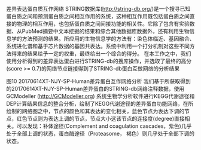  差异表达蛋白质互作网络
STRING数据库(http://string-db.org/)是一个搜寻已知蛋白质之间和预测蛋白质之间相互作用的系统，这种相互作用既包括蛋白质之间直接的物理的相互作用，也包括蛋白质之间间接功能的相关性。它除了包含有实验数据、从PubMed摘要中文本挖掘的结果和综合其他数据库数据外，还有利用生物信息学的方法预测的结果。所应用的生物信息学的方法有：染色体临近、基因融合、系统进化谱和基于芯片数据的基因共表达。系统中利用一个打分机制对这些不同方法得来的结果给予一定的权重，最终给出一个综合的得分。
在本工作之中，我们使用分析得到的差异表达蛋白进行STRING-db的搜库操作，并选取了最终的高分(score >= 0.7)的网络节点链接得到了STRING-db蛋白互做网络的分析结果
 
图10  20170614XT-NJY-SP-Human差异蛋白互作网络分析
我们基于所获取得到的20170614XT-NJY-SP-Human差异蛋白的STRING-db网络注释数据，使用GCModeller (http://GCModeller.org) 系统生物学分析软件进行KEGG代谢途径和DEP计算结果信息的整合分析，绘制了KEGG代谢途径的差异蛋白功能网络，在所绘制的网络图之中，节点的颜色和其表达的变化相关，蓝色节点为表达下调的节点，红色节点则为表达上调的节点，节点大小这该节点的连接度(degree)直接相关。可以发现：补体途径(Complement and coagulation cascades，紫色)几乎处于全部上调的状态，蛋白酶途径（Proteasome， 褐色）则几乎处于全部下调的状态。
